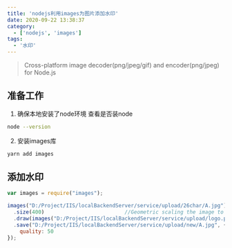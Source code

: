 ```yaml
---
title: 'nodejs利用images为图片添加水印'
date: 2020-09-22 13:38:37
category:
  - ['nodejs', 'images']
tags:
  - '水印'
---
```


> Cross-platform image decoder(png/jpeg/gif) and encoder(png/jpeg) for Node.js

<!-- more -->

## 准备工作
 
1. 确保本地安装了node环境
查看是否装node
``` bash
node --version
```

2. 安装images库
``` bash
yarn add images
```

## 添加水印
``` js
var images = require("images");

images("D:/Project/IIS/localBackendServer/service/upload/26char/A.jpg")                     //Load image from file 
  .size(400)                          //Geometric scaling the image to 400 pixels width
  .draw(images("D:/Project/IIS/localBackendServer/service/upload/logo.png"), 10, 10)   //Drawn logo at coordinates (10,10)
  .save("D:/Project/IIS/localBackendServer/service/upload/new/A.jpg", {               //Save the image to a file, with the quality of 50
    quality: 50
});
```

